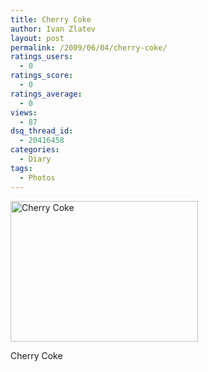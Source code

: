 ```yaml
---
title: Cherry Coke
author: Ivan Zlatev
layout: post
permalink: /2009/06/04/cherry-coke/
ratings_users:
  - 0
ratings_score:
  - 0
ratings_average:
  - 0
views:
  - 87
dsq_thread_id:
  - 20416458
categories:
  - Diary
tags:
  - Photos
---
```

<div id="attachment_574" style="width: 310px" class="wp-caption aligncenter">
  <a rel="attachment wp-att-574" href="{{ site.url }}/wp-content/uploads/2009/06/img_0271.jpg"><img class="size-medium wp-image-574" title="Cherry Coke" src="{{ site.url }}/wp-content/uploads/2009/06/img_0271-300x225.jpg" alt="Cherry Coke" width="300" height="225" /></a>
  
  <p class="wp-caption-text">
    Cherry Coke
  </p>
</div>
